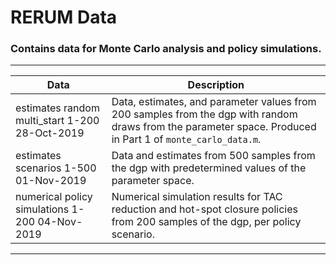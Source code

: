 # RERUM Data
### Contains data for Monte Carlo analysis and policy simulations.

***

Data             | Description
-----------------|-------------
estimates random multi_start 1-200 28-Oct-2019    | Data, estimates, and parameter values from 200 samples from the dgp with random draws from the parameter space. Produced in Part 1 of `monte_carlo_data.m`.
estimates scenarios 1-500 01-Nov-2019             | Data and estimates from 500 samples from the dgp with predetermined values of the parameter space.
numerical policy simulations 1-200 04-Nov-2019    | Numerical simulation results for TAC reduction and hot-spot closure policies from 200 samples of the dgp, per policy scenario.

***
